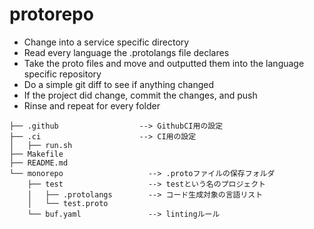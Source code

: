 # protorepo

- Change into a service specific directory
- Read every language the .protolangs file declares
- Take the proto files and move and outputted them into the language specific repository
- Do a simple git diff to see if anything changed
- If the project did change, commit the changes, and push
- Rinse and repeat for every folder

```
├── .github                  --> GithubCI用の設定
├── .ci                      --> CI用の設定
│   ├── run.sh
├── Makefile
├── README.md
└── monorepo                   --> .protoファイルの保存フォルダ
    ├── test                   --> testという名のプロジェクト
    │   ├── .protolangs        --> コード生成対象の言語リスト
    │   └── test.proto
    └── buf.yaml               --> lintingルール
```
